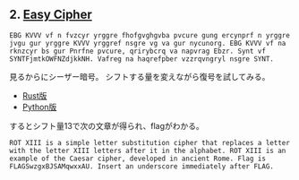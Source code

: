 ## 2. [Easy Cipher](http://ksnctf.sweetduet.info/problem/2)

```
EBG KVVV vf n fvzcyr yrggre fhofgvghgvba pvcure gung ercynprf n yrggre jvgu gur yrggre KVVV yrggref nsgre vg va gur nycunorg. EBG KVVV vf na rknzcyr bs gur Pnrfne pvcure, qrirybcrq va napvrag Ebzr. Synt vf SYNTFjmtkOWFNZdjkkNH. Vafreg na haqrefpber vzzrqvngryl nsgre SYNT.
```

見るからにシーザー暗号。
シフトする量を変えながら復号を試してみる。

* [Rust版](https://github.com/ordovicia/ksnctf/blob/master/2_Easy_Cipher/solve.rs)
* [Python版](https://github.com/ordovicia/ksnctf/blob/master/2_Easy_Cipher/solve.py)

するとシフト量13で次の文章が得られ、flagがわかる。

```
ROT XIII is a simple letter substitution cipher that replaces a letter with the letter XIII letters after it in the alphabet. ROT XIII is an example of the Caesar cipher, developed in ancient Rome. Flag is FLAGSwzgxBJSAMqwxxAU. Insert an underscore immediately after FLAG.
```
